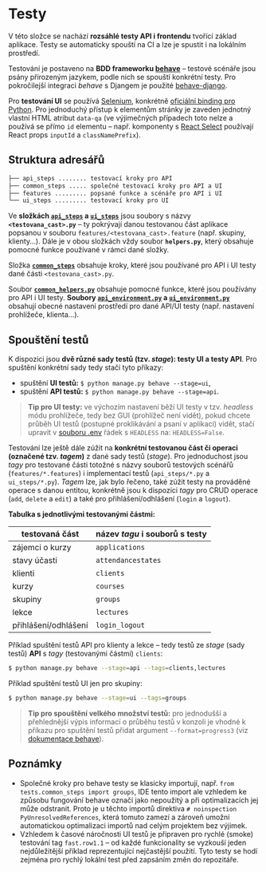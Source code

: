 # Testy
V této složce se nachází **rozsáhlé testy API i frontendu** tvořící základ aplikace. Testy se automaticky spouští na CI a lze je spustit i na lokálním prostředí.

Testování je postaveno na **BDD frameworku [behave](https://github.com/behave/behave)** – testové scénáře jsou psány přirozeným jazykem, podle nich se spouští konkrétní testy. Pro pokročilejší integraci *behave* s Djangem je použité [behave-django](https://github.com/behave/behave-django).

Pro **testování UI** se používá [Selenium](https://github.com/SeleniumHQ/selenium), konkrétně [oficiální binding pro Python](https://seleniumhq.github.io/selenium/docs/api/py/index.html). Pro jednoduchý přístup k elementům stránky je zaveden jednotný vlastní HTML atribut `data-qa` (ve výjimečných případech toto nelze a používá se přímo `id` elementu – např. komponenty s [React Select](https://github.com/JedWatson/react-select) používají React props `inputId` a `classNamePrefix`).
## Struktura adresářů
```bash
├── api_steps ........ testovací kroky pro API      
├── common_steps ..... společné testovací kroky pro API a UI        
├── features ......... popsané funkce a scénáře pro API i UI
└── ui_steps ......... testovací kroky pro UI
```
Ve **složkách [`api_steps`](api_steps) a [`ui_steps`](ui_steps)** jsou soubory s názvy **`<testovana_cast>.py`** – ty pokrývají danou testovanou část aplikace popsanou v souboru `features/<testovana_cast>.feature` (např. skupiny, klienty...). Dále je v obou složkách vždy soubor **`helpers.py`**,
který obsahuje pomocné funkce používané v rámci dané složky.

Složka **[`common_steps`](common_steps)** obsahuje kroky, které jsou používané pro API i UI testy dané části `<testovana_cast>.py`.

Soubor **[`common_helpers.py`](common_helpers.py)** obsahuje pomocné funkce, které jsou používány pro API i UI testy. **Soubory [`api_environment.py`](api_environment.py) a [`ui_environment.py`](ui_environment.py)** obsahují obecné nastavení prostředí pro dané API/UI testy (např. nastavení prohlížeče, klienta...).

## Spouštění testů
K dispozici jsou **dvě různé sady testů (tzv. *stage*): testy UI a testy API**. 
Pro spuštění konkrétní sady tedy stačí tyto příkazy:
* spuštění **UI testů:** `$ python manage.py behave --stage=ui`,
* spuštění **API testů:** `$ python manage.py behave --stage=api`.

> **Tip pro UI testy:** ve výchozím nastavení běží UI testy v tzv. *headless* módu prohlížeče, tedy bez GUI (prohlížeč není vidět), pokud chcete průběh UI testů (postupné proklikávání a psaní v aplikaci) vidět, stačí upravit v [souboru .env](../.env) řádek s `HEADLESS` na: `HEADLESS=False`.

Testování lze ještě dále zúžit na **konkrétní testovanou část či operaci (označené tzv. *tagem*)** z dané sady testů (*stage*). Pro jednoduchost jsou *tagy* pro testované části totožné s názvy souborů testových scénářů (`features/*.features`) i implementací testů (`api_steps/*.py` a `ui_steps/*.py`). *Tagem* lze, jak bylo řečeno, také zúžit testy na prováděné operace s danou entitou, konkrétně jsou k dispozici *tagy* pro CRUD operace (`add`, `delete` a `edit`) a také pro přihlášení/odhlášení (`login` a `logout`).

**Tabulka s jednotlivými testovanými částmi:**

| testovaná část | název *tagu* i souborů s testy |
| --- | --- |
| zájemci o kurzy | `applications` |
| stavy účasti | `attendancestates` |
| klienti | `clients` |
| kurzy | `courses` |
| skupiny | `groups` |
| lekce | `lectures` |
| přihlášení/odhlášení | `login_logout` |

Příklad spuštění testů API pro klienty a lekce – tedy testů ze *stage* (sady testů) **API** s *tagy* (testovanými částmi) `clients`:
```bash
$ python manage.py behave --stage=api --tags=clients,lectures
```
Příklad spuštění testů UI jen pro skupiny:
```bash
$ python manage.py behave --stage=ui --tags=groups
```

> **Tip pro spouštění velkého množství testů:** pro jednodušší a přehlednější výpis informací o průběhu testů v konzoli je vhodné k příkazu pro spuštění testů přidat argument `--format=progress3` (viz [dokumentace behave](https://behave.readthedocs.io/en/latest/formatters.html?highlight=progress3#formatters)).

## Poznámky
* Společné kroky pro behave testy se klasicky importují, např. `from tests.common_steps import groups`, IDE tento import ale 
vzhledem ke způsobu fungování behave označí jako nepoužitý a při optimalizacích jej může odstranit. Proto je u těchto importů
direktiva `# noinspection PyUnresolvedReferences`, která tomuto zamezí a zároveň umožní automatickou optimalizaci importů
nad celým projektem bez výjimek.
* Vzhledem k časové náročnosti UI testů je připraven pro rychlé (smoke) testování tag `fast.row1.1` – od každé funkcionality se 
vyzkouší jeden nejdůležitější příklad reprezentující nejčastější použití. Tyto testy se hodí zejména pro rychlý lokální test
před zapsáním změn do repozitáře.
